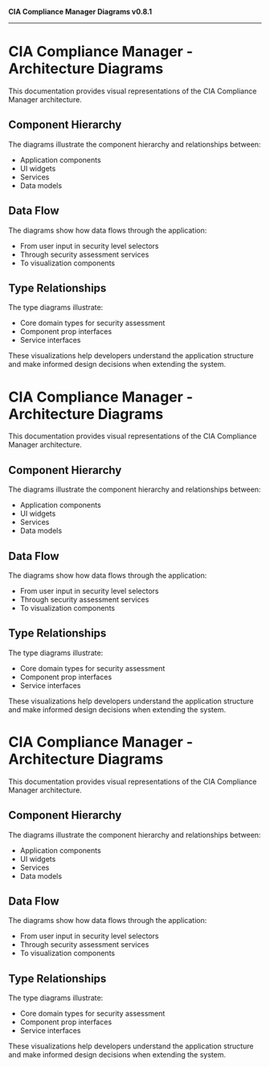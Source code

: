 **CIA Compliance Manager Diagrams v0.8.1**

***

# CIA Compliance Manager - Architecture Diagrams

This documentation provides visual representations of the CIA Compliance Manager architecture.

## Component Hierarchy

The diagrams illustrate the component hierarchy and relationships between:
- Application components
- UI widgets
- Services
- Data models

## Data Flow

The diagrams show how data flows through the application:
- From user input in security level selectors
- Through security assessment services
- To visualization components

## Type Relationships

The type diagrams illustrate:
- Core domain types for security assessment
- Component prop interfaces
- Service interfaces

These visualizations help developers understand the application structure and make informed design decisions when extending the system.
# CIA Compliance Manager - Architecture Diagrams

This documentation provides visual representations of the CIA Compliance Manager architecture.

## Component Hierarchy

The diagrams illustrate the component hierarchy and relationships between:
- Application components
- UI widgets
- Services
- Data models

## Data Flow

The diagrams show how data flows through the application:
- From user input in security level selectors
- Through security assessment services
- To visualization components

## Type Relationships

The type diagrams illustrate:
- Core domain types for security assessment
- Component prop interfaces
- Service interfaces

These visualizations help developers understand the application structure and make informed design decisions when extending the system.
# CIA Compliance Manager - Architecture Diagrams

This documentation provides visual representations of the CIA Compliance Manager architecture.

## Component Hierarchy

The diagrams illustrate the component hierarchy and relationships between:

- Application components
- UI widgets
- Services
- Data models

## Data Flow

The diagrams show how data flows through the application:

- From user input in security level selectors
- Through security assessment services
- To visualization components

## Type Relationships

The type diagrams illustrate:

- Core domain types for security assessment
- Component prop interfaces
- Service interfaces

These visualizations help developers understand the application structure and make informed design decisions when extending the system.
